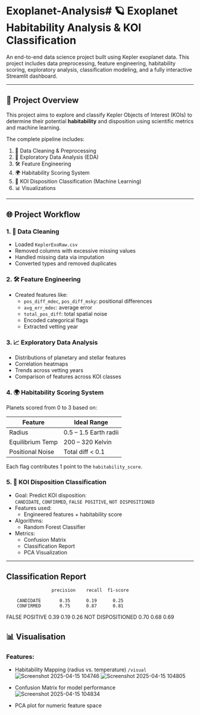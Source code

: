 # Exoplanet-Analysis# 🪐 Exoplanet Habitability Analysis & KOI Classification

An end-to-end data science project built using Kepler exoplanet data. This project includes data preprocessing, feature engineering, habitability scoring, exploratory analysis, classification modeling, and a fully interactive Streamlit dashboard.

---

## 📌 Project Overview

This project aims to explore and classify Kepler Objects of Interest (KOIs) to determine their potential **habitability** and disposition using scientific metrics and machine learning.

The complete pipeline includes:

1. 🧹 Data Cleaning & Preprocessing  
2. 🧪 Exploratory Data Analysis (EDA)  
3. 🛠️ Feature Engineering  
4. 🌍 Habitability Scoring System  
5. 🎯 KOI Disposition Classification (Machine Learning)  
6. 📊 Visualizations

---

## 🌐 Project Workflow

### 1. 🧹 Data Cleaning
- Loaded `KeplerExoRaw.csv`
- Removed columns with excessive missing values
- Handled missing data via imputation
- Converted types and removed duplicates

### 2. 🛠️ Feature Engineering
- Created features like:
  - `pos_diff_mdec`, `pos_diff_msky`: positional differences
  - `avg_err_mdec`: average error
  - `total_pos_diff`: total spatial noise
  - Encoded categorical flags
  - Extracted vetting year

### 3. 📈 Exploratory Data Analysis
- Distributions of planetary and stellar features
- Correlation heatmaps
- Trends across vetting years
- Comparison of features across KOI classes

### 4. 🌍 Habitability Scoring System
Planets scored from 0 to 3 based on:

| Feature              | Ideal Range            |
|---------------------|------------------------|
| Radius              | 0.5 – 1.5 Earth radii  |
| Equilibrium Temp    | 200 – 320 Kelvin       |
| Positional Noise    | Total diff < 0.1       |

Each flag contributes 1 point to the `habitability_score`.

### 5. 🎯 KOI Disposition Classification
- Goal: Predict KOI disposition:  
  `CANDIDATE`, `CONFIRMED`, `FALSE POSITIVE`, `NOT DISPOSITIONED`
- Features used:
  - Engineered features + habitability score
- Algorithms:
  - Random Forest Classifier
- Metrics:
  - Confusion Matrix
  - Classification Report
  - PCA Visualization

---

## Classification Report
                     precision    recall  f1-score

        CANDIDATE       0.35      0.19      0.25
        CONFIRMED       0.75      0.87      0.81
   FALSE POSITIVE       0.39      0.19      0.26
NOT DISPOSITIONED       0.70      0.68      0.69


## 📊 Visualisation

### Features:
- Habitability Mapping (radius vs. temperature) `/visual`
  ![Screenshot 2025-04-15 104746](https://github.com/user-attachments/assets/6d073dbc-cc5e-457b-9918-b340481018ea)
  ![Screenshot 2025-04-15 104805](https://github.com/user-attachments/assets/8c7e57f2-1113-4038-9a8d-6ff655f38a72)

- Confusion Matrix for model performance
  ![Screenshot 2025-04-15 104834](https://github.com/user-attachments/assets/09ae4c4a-84d3-4a89-8dd5-403d0e269eb2)

- PCA plot for numeric feature space

